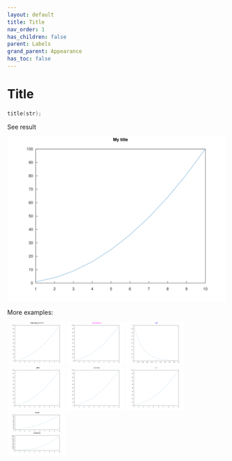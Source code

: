 ```yaml
---
layout: default
title: Title
nav_order: 1
has_children: false
parent: Labels
grand_parent: Appearance
has_toc: false
---
```

# Title

```cpp
title(str);
```


See result

[![example_title_1](title/title_1.svg)](https://github.com/alandefreitas/matplotplusplus/blob/master/examples/appearance/labels/title/title_1.cpp)

More examples:
    
[![example_title_2](title/title_2_thumb.png)](https://github.com/alandefreitas/matplotplusplus/blob/master/examples/appearance/labels/title/title_2.cpp)  [![example_title_3](title/title_3_thumb.png)](https://github.com/alandefreitas/matplotplusplus/blob/master/examples/appearance/labels/title/title_3.cpp)  [![example_title_4](title/title_4_thumb.png)](https://github.com/alandefreitas/matplotplusplus/blob/master/examples/appearance/labels/title/title_4.cpp)  [![example_title_5](title/title_5_thumb.png)](https://github.com/alandefreitas/matplotplusplus/blob/master/examples/appearance/labels/title/title_5.cpp)  [![example_title_6](title/title_6_thumb.png)](https://github.com/alandefreitas/matplotplusplus/blob/master/examples/appearance/labels/title/title_6.cpp)  [![example_title_7](title/title_7_thumb.png)](https://github.com/alandefreitas/matplotplusplus/blob/master/examples/appearance/labels/title/title_7.cpp)  [![example_title_8](title/title_8_thumb.png)](https://github.com/alandefreitas/matplotplusplus/blob/master/examples/appearance/labels/title/title_8.cpp)

  




<!-- Generated with mdsplit: https://github.com/alandefreitas/mdsplit -->
